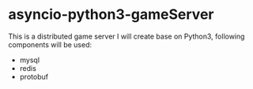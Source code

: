 # asyncio-python3-gameServer

This is a distributed game server I will create base on Python3, following components will be used:
* mysql
* redis
* protobuf
